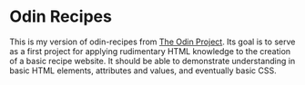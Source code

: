 # Odin Recipes

This is my version of odin-recipes from [The Odin Project](https://www.theodinproject.com/). Its goal is to serve as a first project for applying rudimentary HTML knowledge to the creation of a basic recipe website. It should be able to demonstrate understanding in basic HTML elements, attributes and values, and eventually basic CSS.